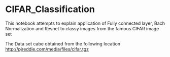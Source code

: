 # CIFAR_Classification
This notebook attempts to explain application of Fully connected layer, Bach Normalization and Resnet to classy images from the famous CIFAR image set

The Data set cabe obtained from the following location
http://pjreddie.com/media/files/cifar.tgz
